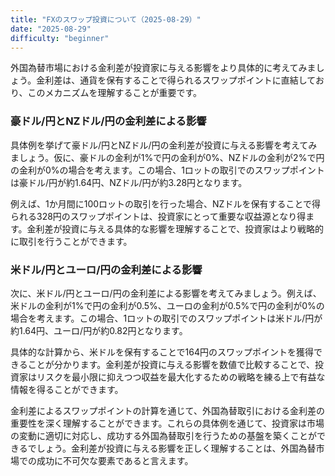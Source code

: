 ```yaml
---
title: "FXのスワップ投資について（2025-08-29）"
date: "2025-08-29"
difficulty: "beginner"
---
```


外国為替市場における金利差が投資家に与える影響をより具体的に考えてみましょう。金利差は、通貨を保有することで得られるスワップポイントに直結しており、このメカニズムを理解することが重要です。

### 豪ドル/円とNZドル/円の金利差による影響

具体例を挙げて豪ドル/円とNZドル/円の金利差が投資に与える影響を考えてみましょう。仮に、豪ドルの金利が1%で円の金利が0%、NZドルの金利が2%で円の金利が0%の場合を考えます。この場合、1ロットの取引でのスワップポイントは豪ドル/円が約1.64円、NZドル/円が約3.28円となります。

例えば、1か月間に100ロットの取引を行った場合、NZドルを保有することで得られる328円のスワップポイントは、投資家にとって重要な収益源となり得ます。金利差が投資に与える具体的な影響を理解することで、投資家はより戦略的に取引を行うことができます。

### 米ドル/円とユーロ/円の金利差による影響

次に、米ドル/円とユーロ/円の金利差による影響を考えてみましょう。例えば、米ドルの金利が1%で円の金利が0.5%、ユーロの金利が0.5%で円の金利が0%の場合を考えます。この場合、1ロットの取引でのスワップポイントは米ドル/円が約1.64円、ユーロ/円が約0.82円となります。

具体的な計算から、米ドルを保有することで164円のスワップポイントを獲得できることが分かります。金利差が投資に与える影響を数値で比較することで、投資家はリスクを最小限に抑えつつ収益を最大化するための戦略を練る上で有益な情報を得ることができます。

金利差によるスワップポイントの計算を通じて、外国為替取引における金利差の重要性を深く理解することができます。これらの具体例を通じて、投資家は市場の変動に適切に対応し、成功する外国為替取引を行うための基盤を築くことができるでしょう。金利差が投資に与える影響を正しく理解することは、外国為替市場での成功に不可欠な要素であると言えます。
